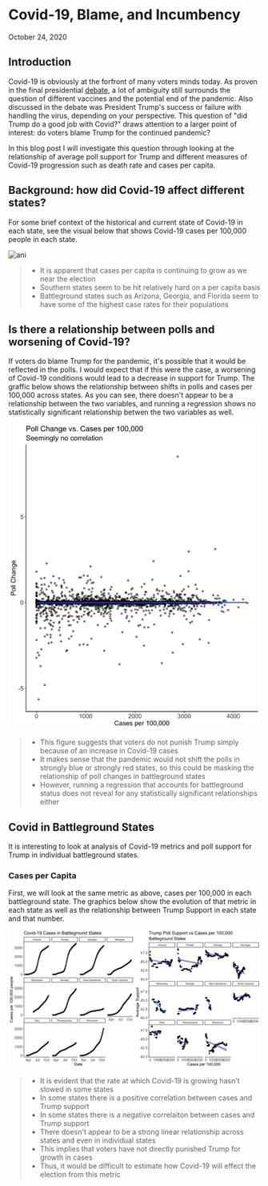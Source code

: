 # Covid-19, Blame, and Incumbency

October 24, 2020

## Introduction

Covid-19 is obviously at the forfront of many voters minds today. As proven in the final presidential [debate](https://www.wsj.com/articles/final-trump-biden-debate-marks-start-of-sprint-to-election-11603386976), a lot of ambiguity still surrounds the question of different vaccines and the potential end of the pandemic. Also discussed in the debate was President Trump's success or failure with handling the virus, depending on your perspective. This question of "did Trump do a good job with Covid?" draws attention to a larger point of interest: do voters blame Trump for the continued pandemic? 

In this blog post I will investigate this question through looking at the relationship of average poll support for Trump and different measures of Covid-19 progression such as death rate and cases per capita. 

## Background: how did Covid-19 affect different states? 

For some brief context of the historical and current state of Covid-19 in each state, see the visual below that shows Covid-19 cases per 100,000 people in each state. 

![ani](Gov1347-master/figures/case_per_hun.gif)

> - It is apparent that cases per capita is continuing to grow as we near the election
> - Southern states seem to be hit relatively hard on a per capita basis 
> - Battleground states such as Arizona, Georgia, and Florida seem to have some of the highest case rates for their populations

## Is there a relationship between polls and worsening of Covid-19?

If voters do blame Trump for the pandemic, it's possible that it would be reflected in the polls. I would expect that if this were the case, a worsening of Covid-19 conditions would lead to a decrease in support for Trump. The graffic below shows the relationship between shifts in polls and cases per 100,000 across states. As you can see, there doesn't appear to be a relationship between the two variables, and running a regression shows no statistically significant relationship betwen the two variables as well. 

![img](Gov1347-master/figures/poll_change_vs_cases.png)

> - This figure suggests that voters do not punish Trump simply because of an increase in Covid-19 cases
> - It makes sense that the pandemic would not shift the polls in strongly blue or strongly red states, so this could be masking the relationship of poll changes in battleground states
> - However, running a regression that accounts for battleground status does not reveal for any statistically significant relationships either

## Covid in Battleground States

It is interesting to look at analysis of Covid-19 metrics and poll support for Trump in individual battleground states. 

### Cases per Capita

First, we will look at the same metric as above, cases per 100,000 in each battleground state. The graphics below show the evolution of that metric in each state as well as the relationship between Trump Support in each state and that number. 

![img](Gov1347-master/figures/arranged_covid_cases_per_hun.png)

> - It is evident that the rate at which Covid-19 is growing hasn't slowed in some states
> - In some states there is a positive correlation between cases and Trump support
> - In some states there is a negative correlaiton between cases and Trump support
> - There doesn't appear to be a strong linear relationship across states and even in individual states
> - This implies that voters have not directly punished Trump for growth in cases
> - Thus, it would be difficult to estimate how Covid-19 will effect the election from this metric


